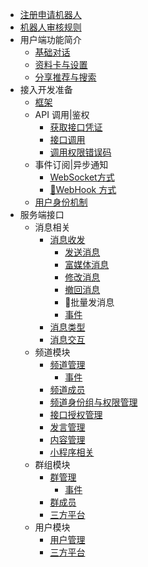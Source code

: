 * [注册申请机器人](md/01_zhuce.md)
* [机器人审核规则](md/examine.md)
* 用户端功能简介
    * [基础对话](md/02_BasicDialogue.md)
    * [资料卡与设置](md/03_coverset.md)
    * [分享推荐与搜索](md/04_ShareSearch.md)
* 接入开发准备
    * [框架](md/05_framework.md)
    * API 调用|鉴权
        * [获取接口凭证](md/06_geiinterface.md)
        * [接口调用](md/07_Interfacecall.md)
        * [调用权限错误码](md/08_errorcode.md)
    * 事件订阅|异步通知
        * [WebSocket方式](md/09_websocket.md)
        * [🚫WebHook 方式](md/10_webhook.md)
    * [用户身份机制](md/11_usermerber.md)
* 服务端接口
    * 消息相关
        * [消息收发](md/12_Message-send-re.md)
            * [发送消息](md/12_Message-send-re-01.md)
            * [富媒体消息](md/12_Message-send-re-02.md)
            * [修改消息](md/12_Message-send-re-03.md)
            * [撤回消息](md/12_Message-send-re-04.md)
            * 🚫批量发消息
            * [事件](md/12_Message-send-re-05.md)
        * [消息类型](md/13_message-type.md)
        * [消息交互](md/14_Message-Interaction.md)
    * 频道模块
        * [频道管理](md/15_channel-management.md)
            * [事件](md/15_channel-management-1.md)
        * [频道成员](md/16_chennel-user.md)
        * [频道身份组与权限管理](md/17_merber-permissions.md)
        * [接口授权管理](md/18_permissions.md)
        * [发言管理](md/19_message.md)
        * [内容管理](md/20_content.md)
        * [小程序相关](md/21_app.md)
    * 群组模块
        * [群管理](md/22_qun-set.md)
            * [事件](md/22_qun-set-1.md)
        * [群成员](md/23_qun-user.md)
        * [三方平台](md/24_qun-other.md)
    * 用户模块
        * [用户管理](md/25_user.md)
        * [三方平台](md/26_other.md)
